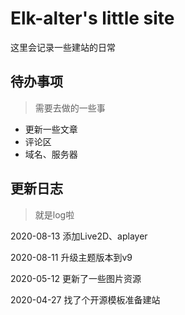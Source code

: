 # Elk-alter's little site

这里会记录一些建站的日常

## 待办事项

> 需要去做的一些事

* 更新一些文章
* 评论区
* 域名、服务器

## 更新日志

> 就是log啦

2020-08-13 添加Live2D、aplayer

2020-08-11 升级主题版本到v9

2020-05-12 更新了一些图片资源

2020-04-27 找了个开源模板准备建站